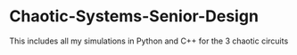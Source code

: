 # Chaotic-Systems-Senior-Design
This includes all my simulations in Python and C++ for the 3 chaotic circuits

